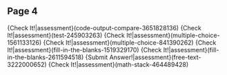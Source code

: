 ## Page 4
{Check It!|assessment}(code-output-compare-3651828136)
{Check It!|assessment}(test-245903263)
{Check It!|assessment}(multiple-choice-1561133126)
{Check It!|assessment}(multiple-choice-841390262)
{Check It!|assessment}(fill-in-the-blanks-1519329170)
{Check It!|assessment}(fill-in-the-blanks-2611594518)
{Submit Answer!|assessment}(free-text-3222000652)
{Check It!|assessment}(math-stack-464489428)
